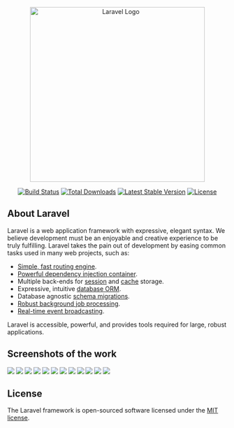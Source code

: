 <p align="center"><a href="https://laravel.com" target="_blank"><img src="https://raw.githubusercontent.com/laravel/art/master/logo-lockup/5%20SVG/2%20CMYK/1%20Full%20Color/laravel-logolockup-cmyk-red.svg" width="400" alt="Laravel Logo"></a></p>

<p align="center">
<a href="https://github.com/laravel/framework/actions"><img src="https://github.com/laravel/framework/workflows/tests/badge.svg" alt="Build Status"></a>
<a href="https://packagist.org/packages/laravel/framework"><img src="https://img.shields.io/packagist/dt/laravel/framework" alt="Total Downloads"></a>
<a href="https://packagist.org/packages/laravel/framework"><img src="https://img.shields.io/packagist/v/laravel/framework" alt="Latest Stable Version"></a>
<a href="https://packagist.org/packages/laravel/framework"><img src="https://img.shields.io/packagist/l/laravel/framework" alt="License"></a>
</p>

## About Laravel

Laravel is a web application framework with expressive, elegant syntax. We believe development must be an enjoyable and creative experience to be truly fulfilling. Laravel takes the pain out of development by easing common tasks used in many web projects, such as:

- [Simple, fast routing engine](https://laravel.com/docs/routing).
- [Powerful dependency injection container](https://laravel.com/docs/container).
- Multiple back-ends for [session](https://laravel.com/docs/session) and [cache](https://laravel.com/docs/cache) storage.
- Expressive, intuitive [database ORM](https://laravel.com/docs/eloquent).
- Database agnostic [schema migrations](https://laravel.com/docs/migrations).
- [Robust background job processing](https://laravel.com/docs/queues).
- [Real-time event broadcasting](https://laravel.com/docs/broadcasting).

Laravel is accessible, powerful, and provides tools required for large, robust applications.

## Screenshots of the work

<img src="https://github.com/assets/img/screenshots/s1.png" >

<img src="https://github.com/assets/img/screenshots/s2.png" >

<img src="https://github.com/assets/img/screenshots/s3.png" >

<img src="https://github.com/assets/img/screenshots/s4.png" >

<img src="https://github.com/assets/img/screenshots/s5.png" >

<img src="https://github.com/assets/img/screenshots/s6.png" >

<img src="https://github.com/assets/img/screenshots/s7.png" >

<img src="https://github.com/assets/img/screenshots/s8.png" >

<img src="https://github.com/assets/img/screenshots/s9.png" >

<img src="https://github.com/assets/img/screenshots/s10.png" >

<img src="https://github.com/assets/img/screenshots/s11.png" >

<img src="https://github.com/assets/img/screenshots/s12.png" >


## License

The Laravel framework is open-sourced software licensed under the [MIT license](https://opensource.org/licenses/MIT).


